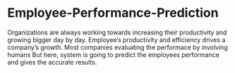 # Employee-Performance-Prediction
Organizations are always working towards increasing their productivity and growing bigger day by day. Employee’s productivity and efficiency drives a company’s growth. Most companies evaluating the performace by involving humans But here, system is going to predict the employees performance and gives the accurate results.
